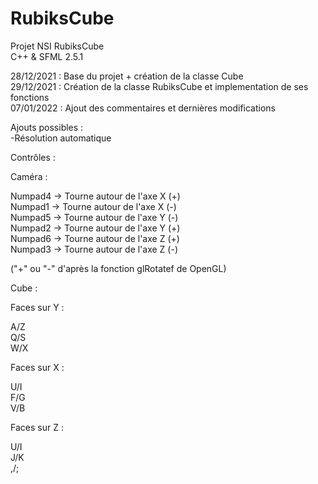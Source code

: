 # RubiksCube
Projet NSI RubiksCube  
C++ & SFML 2.5.1  

28/12/2021 : Base du projet + création de la classe Cube  
29/12/2021 : Création de la classe RubiksCube et implementation de ses fonctions  
07/01/2022 : Ajout des commentaires et dernières modifications  
  
Ajouts possibles :  
-Résolution automatique



Contrôles :  

Caméra :  

Numpad4 -> Tourne autour de l'axe X (+)  
Numpad1 -> Tourne autour de l'axe X (-)  
Numpad5 -> Tourne autour de l'axe Y (-)  
Numpad2 -> Tourne autour de l'axe Y (+)  
Numpad6 -> Tourne autour de l'axe Z (+)  
Numpad3 -> Tourne autour de l'axe Z (-)  

("+" ou "-" d'après la fonction glRotatef de OpenGL)

Cube :

Faces sur Y :

A/Z  
Q/S  
W/X  

Faces sur X :  

U/I  
F/G  
V/B  

Faces sur Z :  

U/I  
J/K  
,/;  
